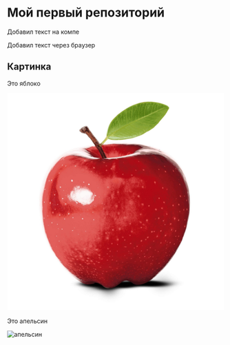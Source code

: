 # Мой первый репозиторий

Добавил текст на компе

Добавил текст через браузер

## Картинка

Это яблоко

![Яблоко](simvol-jabloka-2.jpg)

Это апельсин

![апельсин](orange.jpg)
